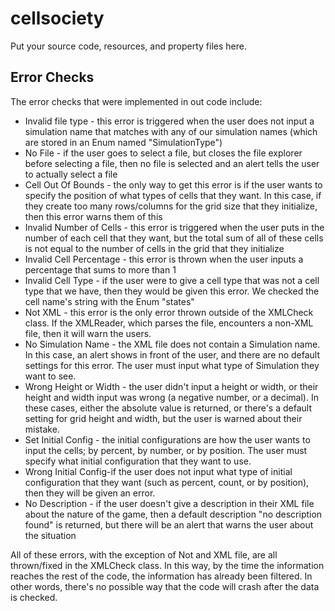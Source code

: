 # cellsociety 

Put your source code, resources, and property files here.

## Error Checks
The error checks that were implemented in out code include:
* Invalid file type - this error is triggered when the user does not input a simulation name that matches 
with any of our simulation names (which are stored in an Enum named "SimulationType")
* No File - if the user goes to select a file, but closes the file explorer before selecting a file, then 
no file is selected and an alert tells the user to actually select a file
* Cell Out Of Bounds - the only way to get this error is if the user wants to specify the position of what 
types of cells that they want. In this case, if they create too many rows/columns for the grid size that
they initialize, then this error warns them of this
* Invalid Number of Cells - this error is triggered when the user puts in the number of each cell that they 
want, but the total sum of all of these cells is not equal to the number of cells in the grid that they initialize
* Invalid Cell Percentage - this error is thrown when the user inputs a percentage that sums to more than 1
* Invalid Cell Type - if the user were to give a cell type that was not a cell type that we have, then they 
would be given this error. We checked the cell name's string with the Enum "states"
* Not XML - this error is the only error thrown outside of the XMLCheck class. If the XMLReader, which parses
the file, encounters a non-XML file, then it will warn the users.
* No Simulation Name - the XML file does not contain a Simulation name. In this case, an alert shows in front of 
the user, and there are no default settings for this error. The user must input what type of Simulation they 
want to see.
* Wrong Height or Width - the user didn't input a height or width, or their height and width input was wrong (a negative 
number, or a decimal). In these cases, either the absolute value is returned, or there's a default setting for grid
height and width, but the user is warned about their mistake.
* Set Initial Config - the initial configurations are how the user wants to input the cells; by percent, by number, 
or by position. The user must specify what initial configuration that they want to use.
* Wrong Initial Config-if the user does not input what type of initial configuration that they want (such as percent,
count, or by position), then they will be given an error.
* No Description - if the user doesn't give a description in their XML file about the nature of the game, then 
a default description "no description found" is returned, but there will be an alert that warns the user about 
the situation 

All of these errors, with the exception of Not and XML file, are all thrown/fixed in the XMLCheck class. In this way, 
by the time the information reaches the rest of the code, the information has already been filtered. In other words, 
there's no possible way that the code will crash after the data is checked.